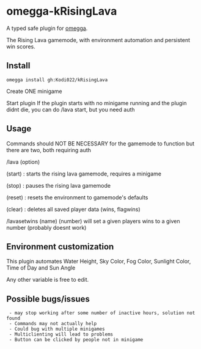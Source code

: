 # omegga-kRisingLava
A typed safe plugin for [omegga](https://github.com/brickadia-community/omegga).

The Rising Lava gamemode, with environment automation and persistent win scores.

## Install
`omegga install gh:Kodi022/kRisingLava`

Create ONE minigame

Start plugin
     If the plugin starts with no minigame running and the plugin didnt die, you can do 
   /lava start, but you need auth

## Usage
Commands should NOT BE NECESSARY for the gamemode to function but there are two, both requiring auth

/lava (option)
   
(start) : starts the rising lava gamemode, requires a minigame
   
(stop) : pauses the rising lava gamemode
   
(reset) : resets the environment to gamemode's defaults

(clear) : deletes all saved player data (wins, flagwins)

/lavasetwins (name) (number)
     will set a given players wins to a given number (probably doesnt work)

## Environment customization
This plugin automates Water Height, Sky Color, Fog Color, Sunlight Color, Time of Day and Sun Angle

Any other variable is free to edit.
## Possible bugs/issues
     - may stop working after some number of inactive hours, solution not found
     - Commands may not actually help
     - Could bug with multiple minigames
     - Multiclienting will lead to problems
     - Button can be clicked by people not in minigame